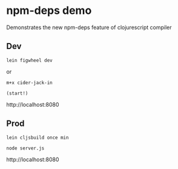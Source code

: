 # npm-deps demo

Demonstrates the new npm-deps feature of clojurescript compiler

## Dev

```
lein figwheel dev
```

or

```
m+x cider-jack-in

(start!)
```

http://localhost:8080

## Prod

```
lein cljsbuild once min

node server.js
```

http://localhost:8080